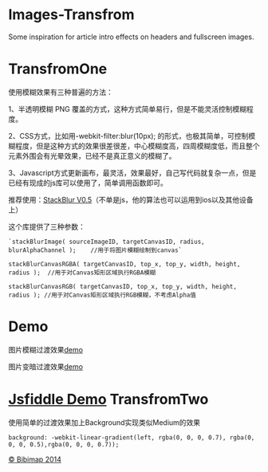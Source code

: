 Images-Transfrom
=========

Some inspiration for article intro effects on headers and fullscreen images.

TransfromOne
=========
使用模糊效果有三种普遍的方法：

1、半透明模糊 PNG 覆盖的方式，这种方式简单易行，但是不能灵活控制模糊程度。

2、CSS方式，比如用-webkit-filter:blur(10px); 的形式，也极其简单，可控制模糊程度，但是这种方式的效果很差很差，中心模糊度高，四周模糊度低，而且整个元素外围会有光晕效果，已经不是真正意义的模糊了。

3、Javascript方式更新画布，最灵活，效果最好，自己写代码就复杂一点，但是已经有现成的js库可以使用了，简单调用函数即可。

推荐使用：[StackBlur V0.5](http://www.quasimondo.com/StackBlurForCanvas/StackBlurDemo.html)（不单是js，他的算法也可以运用到ios以及其他设备上）

这个库提供了三种参数：

	`stackBlurImage( sourceImageID, targetCanvasID, radius, blurAlphaChannel );    //用于将图片模糊绘制到canvas`

    stackBlurCanvasRGBA( targetCanvasID, top_x, top_y, width, height, radius );  //用于对Canvas矩形区域执行RGBA模糊

	stackBlurCanvasRGB( targetCanvasID, top_x, top_y, width, height, radius ); //用于对Canvas矩形区域执行RGB模糊，不考虑Alpha值


Demo
=========
图片模糊过渡效果[demo](http://myimages.oschina.mopaas.com)

图片变暗过渡效果[demo](http://myimages.oschina.mopaas.com/index2.html)

**[Jsfiddle Demo](http://jsfiddle.net/nwellcome/27QUM/)**
TransfromTwo
=========
使用简单的过渡效果加上Background实现类似Medium的效果

`background: -webkit-linear-gradient(left, rgba(0, 0, 0, 0.7), rgba(0, 0, 0, 0.5),rgba(0, 0, 0, 0.7));
`

[© Bibimap 2014]()